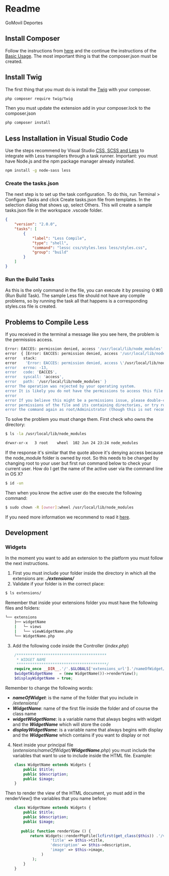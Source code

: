 # Readme

GoMovil Deportes 

## Install Composer
Follow the instructions from [here](https://getcomposer.org/download/) and the continue the instructions of the [Basic Usage](https://getcomposer.org/doc/01-basic-usage.md). The most important thing is that the composer.json must be created.

## Install Twig
The first thing that you must do is install the [Twig](https://twig.readthedocs.io/en/latest/installation.html) with your composer.

```bash
php composer require twig/twig
```
Then you must update the extension add in your composer.lock to the composer.json
```bash
php composer install
```

## Less Installation in Visual Studio Code

Use the steps recommend by Visual Studio [CSS, SCSS and Less](https://code.visualstudio.com/docs/languages/css#_transpiling-sass-and-less-into-css) to integrate with Less transpilers through a task runner. 
Important: you must have Node.js and the npm package manager already installed.

```bash
npm install -g node-sass less
```

### Create the tasks.json
The next step is to set up the task configuration. To do this, run Terminal > Configure Tasks and click Create tasks.json file from templates. In the selection dialog that shows up, select Others.
This will create a sample tasks.json file in the workspace .vscode folder. 

```json
{
    "version": "2.0.0",
    "tasks": [
        {
            "label": "Less Compile",
            "type": "shell",
            "command": "lessc css/styles.less less/styles.css",
            "group": "build"
        }
    ]
}
```
### Run the Build Tasks
As this is the only command in the file, you can execute it by pressing ⇧⌘B (Run Build Task). The sample Less file should not have any compile problems, so by running the task all that happens is a corresponding styles.css file is created.


## Problems to Compile Less
If you received in the terminal a message like you see here, the problem is the permissios access.

```bash
Error: EACCES: permission denied, access '/usr/local/lib/node_modules'
error  { [Error: EACCES: permission denied, access '/usr/local/lib/node_modules']
error   stack:
error    'Error: EACCES: permission denied, access \'/usr/local/lib/node_modules\'',
error   errno: -13,
error   code: 'EACCES',
error   syscall: 'access',
error   path: '/usr/local/lib/node_modules' }
error The operation was rejected by your operating system.
error It is likely you do not have the permissions to access this file as the current user
error
error If you believe this might be a permissions issue, please double-check the
error permissions of the file and its containing directories, or try running
error the command again as root/Administrator (though this is not recommended).
```

To solve the problem you must change them. First check who owns the directory:
```bash
$ ls -la /usr/local/lib/node_modules
```
```bash
drwxr-xr-x   3 root    wheel  102 Jun 24 23:24 node_modules
```
If the response it's similar that the quote above it's denying access because the node_module folder is owned by root.
So this needs to be changed by changing root to your user but first run command below to check your current user. 
How do I get the name of the active user via the command line in OS X?

```bash
$ id -un
```

Then when you know the active user do the execute the following command:
```bash
$ sudo chown -R [owner]:wheel /usr/local/lib/node_modules
```

If you need more information we recommend to read it [here](https://stackoverflow.com/questions/48910876/error-eacces-permission-denied-access-usr-local-lib-node-modules-react).


## Development

### Widgets
In the moment you want to add an extension to the platform you must follow the next instructions.

1) First you must include your folder inside the directory in which all the extensions are: ***./extensions/***
2) Validate if your folder is in the correct place:
```bash
$ ls extensions/
```
Remember that inside your extensions folder you must have the following files and folders:

```bash
└── extensions
    ├── widgetName
    |   └─ views
    |   └── viewWidgetName.php
    └── WidgetName.php
```

3) Add the following code inside the Controller (*index.php*) 

```php
	/****************************************
	 * WIDGET NAME
	 ****************************************/
	require_once __DIR__.'/'.$GLOBALS['extensions_url'].'/nameOfWidget/WidgetName.php';
	$widgetWidgetName 	= (new WidgetName())->renderView();
	$displayWidgetName = true;
```
Remember to change the following words:
* ***nameOfWidget***: is the name of the folder that you include in */extensions/*
* ***WidgetName***: name of the first file inside the folder and of course the class name
* ***widgetWidgetName***: is a variable name that always begins with widget and the ***WidgetName*** which will store the code
* ***displayWidgetName***: is a variable name that always begins with display and the ***WidgetName*** which contains if you want to display or not

4) Next inside your principal file (*extensions/nameOfWidget/***WidgetName***.php*) you must include the variables that want to use to include inside the HTML file. 
Example:
```php
    class WidgetName extends Widgets {
        public $title;
        public $description;
        public $image;
    }
```
Then to render the view of the HTML document, yo must add in the renderView() the variables that you name before:
```php
    class WidgetName extends Widgets {
        public $title;
        public $description;
        public $image;
       
       public function renderView () {
           return Widgets::renderPhpFile(lcfirst(get_class($this)) .'/views/view' . get_class($this) . '.php', array(
                    'title' => $this->title,
                    'description' => $this->description,
                    'image' => $this->image,
                )
            );
        }
    }
```
